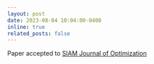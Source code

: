 ```yaml
---
layout: post
date: 2023-08-04 10:04:00-0400
inline: true
related_posts: false
---
```


Paper accepted to <a href='https://epubs.siam.org/doi/full/10.1137/21M1430005'>SIAM Journal of Optimization </a> 